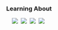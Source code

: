 <h3 align="center"> Learning About </h3>
<p align="center">
    <img src="https://img.shields.io/badge/C++-FF9E0F?style=flat-square&logo=C++&logoColor=white"/></a>&nbsp
    <img src="https://img.shields.io/badge/Phython-0085CA?style=flat-square&logo=Phython&logoColor=white"/></a>&nbsp
    <img src="https://img.shields.io/badge/.net-FF6A00?style=flat-square&logo=.net&logoColor=white"/></a>&nbsp
    <img src="https://img.shields.io/badge/unity-02458D?style=flat-square&logo=unity&logoColor=white"/></a>&nbsp

